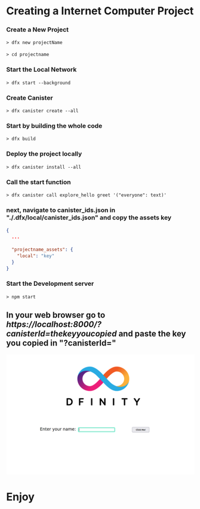 # Creating a Internet Computer Project

### Create a New Project

    > dfx new projectName

    > cd projectname

### Start the Local Network

    > dfx start --background

### Create Canister

    > dfx canister create --all

### Start by building the whole code

    > dfx build

### Deploy the project locally

    > dfx canister install --all

### Call the start function

    > dfx canister call explore_hello greet '("everyone": text)'

### next, navigate to canister_ids.json in "./.dfx/local/canister_ids.json" and copy the assets key


```json
{
  ...

  "projectname_assets": {
    "local": "key"
  }
}
```

### Start the Development server    
     
    > npm start 

## In your web browser go to *https://localhost:8000/?canisterId=thekeyyoucopied* and paste the key you copied in "?canisterId="     
       

![hello](./assets/dfinity.png)


# Enjoy


<!-- # explore_hello

Welcome to your new explore_hello project and to the internet computer development community. By default, creating a new project adds this README and some template files to your project directory. You can edit these template files to customize your project and to include your own code to speed up the development cycle.

To get started, you might want to explore the project directory structure and the default configuration file. Working with this project in your development environment will not affect any production deployment or identity tokens.

To learn more before you start working with explore_hello, see the following documentation available online:

- [Quick Start](https://sdk.dfinity.org/docs/quickstart/quickstart-intro.html)
- [SDK Developer Tools](https://sdk.dfinity.org/docs/developers-guide/sdk-guide.html)
- [Motoko Programming Language Guide](https://sdk.dfinity.org/docs/language-guide/motoko.html)
- [Motoko Language Quick Reference](https://sdk.dfinity.org/docs/language-guide/language-manual.html)
- [JavaScript API Reference](https://erxue-5aaaa-aaaab-qaagq-cai.raw.ic0.app)

If you want to start working on your project right away, you might want to try the following commands:

```bash
cd explore_hello/
dfx help
dfx config --help
```

## Running the project locally

If you want to test your project locally, you can use the following commands:

```bash
# Starts the replica, running in the background
dfx start --background

# Deploys your canisters to the replica and generates your candid interface
dfx deploy
```

Once the job completes, your application will be available at `http://localhost:8000?canisterId={asset_canister_id}`.

Additionally, if you are making frontend changes, you can start a development server with

```bash
npm start
```

Which will start a server at `http://localhost:8080`, proxying API requests to the replica at port 8000.

### Note on frontend environment variables

If you are hosting frontend code somewhere without using DFX, you may need to make one of the following adjustments to ensure your project does not fetch the root key in production:

- set`NODE_ENV` to `production` if you are using Webpack
- use your own preferred method to replace `process.env.NODE_ENV` in the autogenerated declarations
- Write your own `createActor` constructor -->
